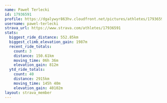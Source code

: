 ```yaml
---
name: Paweł Terlecki
id: 17936591
profile: https://dgalywyr863hv.cloudfront.net/pictures/athletes/17936591/5577025/4/large.jpg
username: pawel-terlecki
strava_url: https://www.strava.com/athletes/17936591
stats:
  biggest_ride_distance: 552.85km
  biggest_climb_elevation_gain: 1987m
  recent_ride_totals:
    count: 3
    distance: 150.61km
    moving_time: 06h 36m
    elevation_gain: 812m
  ytd_ride_totals:
    count: 40
    distance: 2915km
    moving_time: 145h 40m
    elevation_gain: 40102m
layout: strava_member
--- 
```

